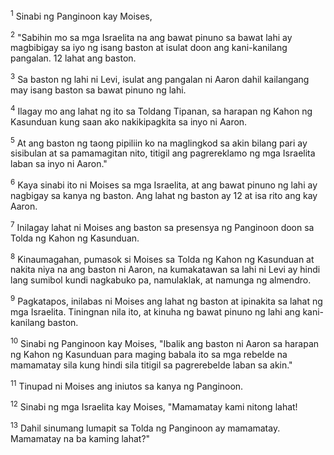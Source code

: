 <sup>1</sup>
Sinabi ng Panginoon kay Moises, 

<sup>2</sup>
"Sabihin mo sa mga Israelita na ang bawat pinuno sa bawat lahi ay magbibigay sa iyo ng isang baston at isulat doon ang kani-kanilang pangalan. 12 lahat ang baston. 

<sup>3</sup>
Sa baston ng lahi ni Levi, isulat ang pangalan ni Aaron dahil kailangang may isang baston sa bawat pinuno ng lahi. 

<sup>4</sup>
Ilagay mo ang lahat ng ito sa Toldang Tipanan, sa harapan ng Kahon ng Kasunduan kung saan ako nakikipagkita sa inyo ni Aaron. 

<sup>5</sup>
At ang baston ng taong pipiliin ko na maglingkod sa akin bilang pari ay sisibulan at sa pamamagitan nito, titigil ang pagrereklamo ng mga Israelita laban sa inyo ni Aaron." 

<sup>6</sup>
Kaya sinabi ito ni Moises sa mga Israelita, at ang bawat pinuno ng lahi ay nagbigay sa kanya ng baston. Ang lahat ng baston ay 12 at isa rito ang kay Aaron. 

<sup>7</sup>
Inilagay lahat ni Moises ang baston sa presensya ng Panginoon doon sa Tolda ng Kahon ng Kasunduan. 

<sup>8</sup>
Kinaumagahan, pumasok si Moises sa Tolda ng Kahon ng Kasunduan at nakita niya na ang baston ni Aaron, na kumakatawan sa lahi ni Levi ay hindi lang sumibol kundi nagkabuko pa, namulaklak, at namunga ng almendro. 

<sup>9</sup>
Pagkatapos, inilabas ni Moises ang lahat ng baston at ipinakita sa lahat ng mga Israelita. Tiningnan nila ito, at kinuha ng bawat pinuno ng lahi ang kani-kanilang baston. 

<sup>10</sup>
Sinabi ng Panginoon kay Moises, "Ibalik ang baston ni Aaron sa harapan ng Kahon ng Kasunduan para maging babala ito sa mga rebelde na mamamatay sila kung hindi sila titigil sa pagrerebelde laban sa akin." 

<sup>11</sup>
Tinupad ni Moises ang iniutos sa kanya ng Panginoon. 

<sup>12</sup>
Sinabi ng mga Israelita kay Moises, "Mamamatay kami nitong lahat! 

<sup>13</sup>
Dahil sinumang lumapit sa Tolda ng Panginoon ay mamamatay. Mamamatay na ba kaming lahat?"